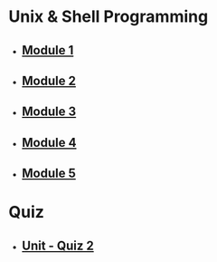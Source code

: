# Unix & Shell Programming

- ## [Module 1](Notes/Module_1.md)
- ## [Module 2](Notes/Module_2.md)
- ## [Module 3](Notes/Module_3.md)
- ## [Module 4](Notes/Module_4.md)
- ## [Module 5](Notes/Module_5.md)
# Quiz

- ## [Unit - Quiz 2](Sem_6/Unix_&_Shell_Programming/Quiz/Unix%20Quiz%202.pdf)